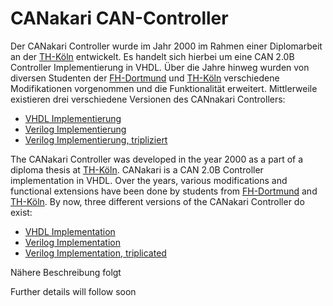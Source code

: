 # CANakari CAN-Controller

Der CANakari Controller wurde im Jahr 2000 im Rahmen einer Diplomarbeit an der [TH-Köln](https://www.th-koeln.de/startseite_16.php) entwickelt. Es handelt sich hierbei um eine CAN 2.0B Controller Implementierung in VHDL. Über die Jahre hinweg wurden von diversen Studenten der [FH-Dortmund](https://www.fh-dortmund.de/de/fb/3/index.php) und [TH-Köln](https://www.th-koeln.de/startseite_16.php) verschiedene Modifikationen vorgenommen und die Funktionalität erweitert.
Mittlerweile existieren drei verschiedene Versionen des CANnakari Controllers:
* [VHDL Implementierung](../main/Vhdl)
* [Verilog Implementierung](../main/Verilog)
* [Verilog Implementierung, tripliziert](../main/Verilog%20triplicated)




The CANakari Controller was developed in the year 2000 as a part of a diploma thesis at [TH-Köln](https://www.th-koeln.de/startseite_16.php). CANakari is a CAN 2.0B Controller implementation in VHDL. Over the years, various modifications and functional extensions have been done by students from [FH-Dortmund](https://www.fh-dortmund.de/de/fb/3/index.php) and [TH-Köln](https://www.th-koeln.de/startseite_16.php).
By now, three different versions of the CANakari Controller do exist:
* [VHDL Implementation](../main/Vhdl)
* [Verilog Implementation](../main/Verilog)
* [Verilog Implementation, triplicated](../main/Verilog%20triplicated)




Nähere Beschreibung folgt

Further details will follow soon
